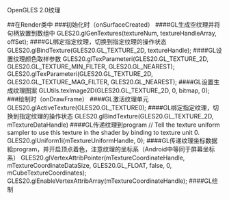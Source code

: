 OpenGLES 2.0纹理

##在Render类中
	###初始化时（onSurfaceCreated）
		####GL生成空纹理并将句柄放置到数组中
			GLES20.glGenTextures(textureNum, textureHandleArray, offSet);
		####GL绑定指定纹理，切换到指定纹理的操作状态
			GLES20.glBindTexture(GLES20.GL_TEXTURE_2D, textureHandle);
		####GL设置纹理颜色取样参数
			GLES20.glTexParameteri(GLES20.GL_TEXTURE_2D, GLES20.GL_TEXTURE_MIN_FILTER, GLES20.GL_NEAREST);
			GLES20.glTexParameteri(GLES20.GL_TEXTURE_2D, GLES20.GL_TEXTURE_MAG_FILTER, GLES20.GL_NEAREST);
		####GL设置生成纹理图案
			GLUtils.texImage2D(GLES20.GL_TEXTURE_2D, 0, bitmap, 0);
	###绘制时（onDrawFrame）
		####GL激活纹理单元
			GLES20.glActiveTexture(GLES20.GL_TEXTURE0);
		####GL绑定指定纹理，切换到指定纹理的操作状态
		    GLES20.glBindTexture(GLES20.GL_TEXTURE_2D, mTextureDataHandle)
		####GL传递纹理到program
			// Tell the texture uniform sampler to use this texture in the shader by binding to texture unit 0.
			GLES20.glUniform1i(mTextureUniformHandle, 0);
		####GL传递纹理坐标数据給program，并开启顶点着色，注意纹理的坐标系（Android中等同于屏幕坐标系）
			GLES20.glVertexAttribPointer(mTextureCoordinateHandle, mTextureCoordinateDataSize, GLES20.GL_FLOAT, false, 0, mCubeTextureCoordinates);
			GLES20.glEnableVertexAttribArray(mTextureCoordinateHandle);
		####GL绘制

			
		
		






